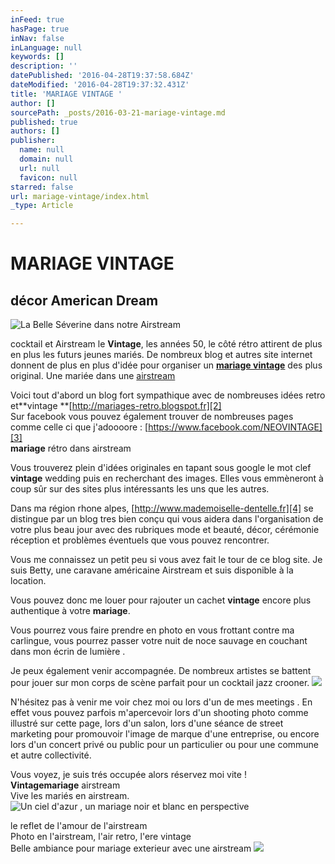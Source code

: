 ```yaml
---
inFeed: true
hasPage: true
inNav: false
inLanguage: null
keywords: []
description: ''
datePublished: '2016-04-28T19:37:58.684Z'
dateModified: '2016-04-28T19:37:32.431Z'
title: 'MARIAGE VINTAGE '
author: []
sourcePath: _posts/2016-03-21-mariage-vintage.md
published: true
authors: []
publisher:
  name: null
  domain: null
  url: null
  favicon: null
starred: false
url: mariage-vintage/index.html
_type: Article

---
```

# MARIAGE VINTAGE 

## décor American Dream
![La Belle Séverine dans notre Airstream](https://the-grid-user-content.s3-us-west-2.amazonaws.com/27551ae3-1cf7-4b6f-88e9-58cc03442e5d.jpg)

cocktail et Airstream le **Vintage**, les années 50, le côté rétro attirent de plus en plus les futurs jeunes mariés. De nombreux blog et autres site internet donnent de plus en plus d'idée pour organiser un **[mariage vintage][0]** des plus original. Une mariée dans une [airstream][1]

Voici tout d'abord un blog fort sympathique avec de nombreuses idées retro et**vintage **[http://mariages-retro.blogspot.fr][2]  
Sur facebook vous pouvez également trouver de nombreuses pages comme celle ci que j'adoooore : [https://www.facebook.com/NEOVINTAGE][3]  
**mariage** rétro dans airstream

Vous trouverez plein d'idées originales en tapant sous google le mot clef **vintage** wedding puis en recherchant des images. Elles vous emmèneront à coup sûr sur des sites plus intéressants les uns que les autres.

Dans ma région rhone alpes, [http://www.mademoiselle-dentelle.fr][4] se distingue par un blog tres bien conçu qui vous aidera dans l'organisation de votre plus beau jour avec des rubriques mode et beauté, décor, cérémonie réception et problèmes éventuels que vous pouvez rencontrer.

Vous me connaissez un petit peu si vous avez fait le tour de ce blog site. Je suis Betty, une caravane américaine Airstream et suis disponible à la location. 

Vous pouvez donc me louer pour rajouter un cachet **vintage** encore plus authentique à votre **mariage**. 

Vous pourrez vous faire prendre en photo en vous frottant contre ma carlingue, vous pourrez passer votre nuit de noce sauvage en couchant dans mon écrin de lumière . 

Je peux également venir accompagnée. De nombreux artistes se battent pour jouer sur mon corps de scène parfait pour un cocktail jazz crooner.
![](https://s3-us-west-2.amazonaws.com/the-grid-img/p/4e033bf1a0a4bbeab671daf57922eff0e5819ccf.jpg)

N'hésitez pas à venir me voir chez moi ou lors d'un de mes meetings . En effet vous pouvez parfois m'apercevoir lors d'un shooting photo comme illustré sur cette page, lors d'un salon, lors d'une séance de street marketing pour promouvoir l'image de marque d'une entreprise, ou encore lors d'un concert privé ou public pour un particulier ou pour une commune et autre collectivité.

Vous voyez, je suis trés occupée alors réservez moi vite !  
**Vintagemariage** airstream  
Vive les mariés en airstream.
![Un ciel d'azur  , un mariage noir et blanc en perspective](https://s3-us-west-2.amazonaws.com/the-grid-img/p/872ce122f57268137e6f1c54b042b1eff0f0741f.jpg)

le reflet de l'amour de l'airstream  
Photo en l'airstream, l'air retro, l'ere vintage  
Belle ambiance pour mariage exterieur avec une airstream
![](https://the-grid-user-content.s3-us-west-2.amazonaws.com/d548f9e8-4244-405d-8559-45cddb3fe317.jpg)

[0]: www.alexnco.fr
[1]: http://alexnco.fr/cest-votre-mariage/
[2]: http://mariages-retro.blogspot.fr/
[3]: https://www.facebook.com/NEOVINTAGE
[4]: http://www.mademoiselle-dentelle.fr/